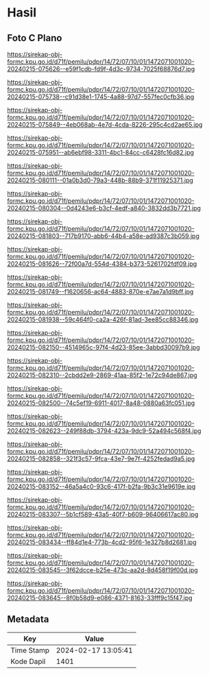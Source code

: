 # Hasil

## Foto C Plano

https://sirekap-obj-formc.kpu.go.id/d71f/pemilu/pdpr/14/72/07/10/01/1472071001020-20240215-075626--e59f1cdb-fd9f-4d3c-9734-7025f68876d7.jpg

https://sirekap-obj-formc.kpu.go.id/d71f/pemilu/pdpr/14/72/07/10/01/1472071001020-20240215-075738--c91d38e1-1745-4a88-97d7-557fec0cfb36.jpg

https://sirekap-obj-formc.kpu.go.id/d71f/pemilu/pdpr/14/72/07/10/01/1472071001020-20240215-075849--4eb068ab-4e7d-4cda-8226-295c4cd2ae65.jpg

https://sirekap-obj-formc.kpu.go.id/d71f/pemilu/pdpr/14/72/07/10/01/1472071001020-20240215-075951--ab6ebf98-3311-4bc1-84cc-c6428fc16d82.jpg

https://sirekap-obj-formc.kpu.go.id/d71f/pemilu/pdpr/14/72/07/10/01/1472071001020-20240215-080111--01a0b3d0-79a3-448b-88b9-371f11925371.jpg

https://sirekap-obj-formc.kpu.go.id/d71f/pemilu/pdpr/14/72/07/10/01/1472071001020-20240215-080304--0d4243e6-b3cf-4edf-a840-3832dd3b7721.jpg

https://sirekap-obj-formc.kpu.go.id/d71f/pemilu/pdpr/14/72/07/10/01/1472071001020-20240215-081803--717b9170-abb6-44b4-a58e-ad9387c3b059.jpg

https://sirekap-obj-formc.kpu.go.id/d71f/pemilu/pdpr/14/72/07/10/01/1472071001020-20240215-081626--72f00a7d-554d-4384-b373-5261702fdf09.jpg

https://sirekap-obj-formc.kpu.go.id/d71f/pemilu/pdpr/14/72/07/10/01/1472071001020-20240215-081749--f1620656-ac64-4883-870e-e7ae7a1d9bff.jpg

https://sirekap-obj-formc.kpu.go.id/d71f/pemilu/pdpr/14/72/07/10/01/1472071001020-20240215-081938--59c464f0-ca2a-426f-81ad-3ee85cc88346.jpg

https://sirekap-obj-formc.kpu.go.id/d71f/pemilu/pdpr/14/72/07/10/01/1472071001020-20240215-082150--4514965c-97f4-4d23-85ee-3abbd30097b9.jpg

https://sirekap-obj-formc.kpu.go.id/d71f/pemilu/pdpr/14/72/07/10/01/1472071001020-20240215-082310--2cbdd2e9-2869-41aa-85f2-1e72c94de867.jpg

https://sirekap-obj-formc.kpu.go.id/d71f/pemilu/pdpr/14/72/07/10/01/1472071001020-20240215-082500--74c5ef19-6911-4017-8a48-0880a63fc051.jpg

https://sirekap-obj-formc.kpu.go.id/d71f/pemilu/pdpr/14/72/07/10/01/1472071001020-20240215-082623--249f88db-3794-423a-9dc9-52a494c568f4.jpg

https://sirekap-obj-formc.kpu.go.id/d71f/pemilu/pdpr/14/72/07/10/01/1472071001020-20240215-082858--321f3c57-9fca-43e7-9e7f-4252fedad9a5.jpg

https://sirekap-obj-formc.kpu.go.id/d71f/pemilu/pdpr/14/72/07/10/01/1472071001020-20240215-083152--46a5a4c0-93c6-417f-b2fa-9b3c31e9619e.jpg

https://sirekap-obj-formc.kpu.go.id/d71f/pemilu/pdpr/14/72/07/10/01/1472071001020-20240215-083307--5b1cf589-43a5-40f7-b609-96406617ac80.jpg

https://sirekap-obj-formc.kpu.go.id/d71f/pemilu/pdpr/14/72/07/10/01/1472071001020-20240215-083434--ff84d1e4-773b-4cd2-95f6-1e327b8d2681.jpg

https://sirekap-obj-formc.kpu.go.id/d71f/pemilu/pdpr/14/72/07/10/01/1472071001020-20240215-083545--3f62dcce-b25e-473c-aa2d-8d458f19f00d.jpg

https://sirekap-obj-formc.kpu.go.id/d71f/pemilu/pdpr/14/72/07/10/01/1472071001020-20240215-083645--8f0b58d9-e086-4371-8163-33fff9c15f47.jpg


## Metadata

| Key        | Value               |
| ---------- | ------------------- |
| Time Stamp | 2024-02-17 13:05:41 |
| Kode Dapil | 1401                |



